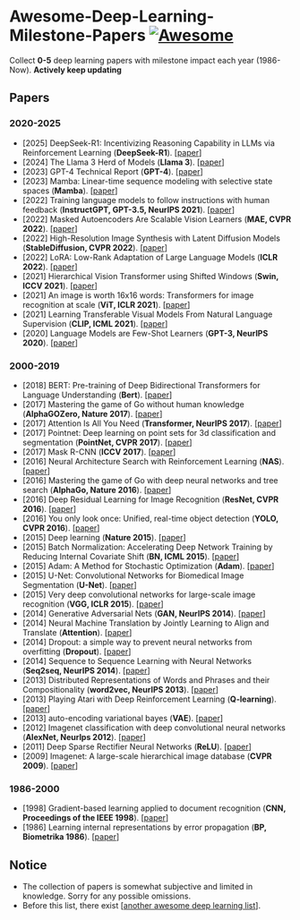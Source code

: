 # Awesome-Deep-Learning-Milestone-Papers [![Awesome](https://cdn.rawgit.com/sindresorhus/awesome/d7305f38d29fed78fa85652e3a63e154dd8e8829/media/badge.svg)](https://github.com/sindresorhus/awesome)

Collect **0-5** deep learning papers with milestone impact each year (1986-Now). **Actively keep updating**


## Papers
### 2020-2025
- [2025] DeepSeek-R1: Incentivizing Reasoning Capability in LLMs via Reinforcement Learning (**DeepSeek-R1**). [[paper](https://arxiv.org/pdf/2501.12948)]
- [2024] The Llama 3 Herd of Models (**Llama 3**). [[paper](https://arxiv.org/pdf/2407.21783)]  <!-- [2024] Gemini 1.5: Unlocking multimodal understanding across millions of tokens of context (**Gemini 1.5**). [[paper](https://arxiv.org/pdf/2403.05530)] -->
- [2023] GPT-4 Technical Report (**GPT-4**). [[paper](https://arxiv.org/pdf/2303.08774)]
- [2023] Mamba: Linear-time sequence modeling with selective state spaces (**Mamba**). [[paper](https://minjiazhang.github.io/courses/fall24-resource/Mamba.pdf)]
- [2022] Training language models to follow instructions with human feedback (**InstructGPT, GPT-3.5, NeurIPS 2021**). [[paper](https://proceedings.neurips.cc/paper_files/paper/2022/file/b1efde53be364a73914f58805a001731-Paper-Conference.pdf)]
- [2022] Masked Autoencoders Are Scalable Vision Learners (**MAE, CVPR 2022**).  [[paper](https://openaccess.thecvf.com/content/CVPR2022/papers/He_Masked_Autoencoders_Are_Scalable_Vision_Learners_CVPR_2022_paper.pdf)]
- [2022] High-Resolution Image Synthesis with Latent Diffusion Models (**StableDiffusion, CVPR 2022**). [[paper](https://openaccess.thecvf.com/content/CVPR2022/papers/Rombach_High-Resolution_Image_Synthesis_With_Latent_Diffusion_Models_CVPR_2022_paper.pdf)]
- [2022] LoRA: Low-Rank Adaptation of Large Language Models (**ICLR 2022**). [[paper](https://arxiv.org/pdf/2106.09685v1/1000)]
- [2021] Hierarchical Vision Transformer using Shifted Windows (**Swin, ICCV 2021**). [[paper](https://openaccess.thecvf.com/content/ICCV2021/papers/Liu_Swin_Transformer_Hierarchical_Vision_Transformer_Using_Shifted_Windows_ICCV_2021_paper.pdf)]
- [2021] An image is worth 16x16 words: Transformers for image recognition at scale (**ViT, ICLR 2021**). [[paper](https://arxiv.org/pdf/2010.11929)]
- [2021] Learning Transferable Visual Models From Natural Language Supervision (**CLIP, ICML 2021**). [[paper](https://proceedings.mlr.press/v139/radford21a/radford21a.pdf)]
- [2020] Language Models are Few-Shot Learners (**GPT-3, NeurIPS 2020**). [[paper](https://proceedings.neurips.cc/paper_files/paper/2020/file/1457c0d6bfcb4967418bfb8ac142f64a-Paper.pdf)]

### 2000-2019
- [2018] BERT: Pre-training of Deep Bidirectional Transformers for Language Understanding (**Bert**). [[paper](https://arxiv.org/pdf/1810.04805)]
- [2017] Mastering the game of Go without human knowledge (**AlphaGOZero, Nature 2017**). [[paper](https://www.nature.com/articles/nature24270.epdf?author_access_token=VJXbVjaSHxFoctQQ4p2k4tRgN0jAjWel9jnR3ZoTv0PVW4gB86EEpGqTRDtpIz-2rmo8-KG06gqVobU5NSCFeHILHcVFUeMsbvwS-lxjqQGg98faovwjxeTUgZAUMnRQ)]
- [2017] Attention Is All You Need (**Transformer, NeurIPS 2017**). [[paper](https://proceedings.neurips.cc/paper_files/paper/2017/file/3f5ee243547dee91fbd053c1c4a845aa-Paper.pdf)]
- [2017] Pointnet: Deep learning on point sets for 3d classification and segmentation (**PointNet, CVPR 2017**). [[paper](https://openaccess.thecvf.com/content_cvpr_2017/papers/Qi_PointNet_Deep_Learning_CVPR_2017_paper.pdf)]
- [2017] Mask R-CNN (**ICCV 2017**). [[paper](https://openaccess.thecvf.com/content_ICCV_2017/papers/He_Mask_R-CNN_ICCV_2017_paper.pdf)] 
- [2016] Neural Architecture Search with Reinforcement Learning (**NAS**). [[paper](https://arxiv.org/pdf/1611.01578)] 
- [2016] Mastering the game of Go with deep neural networks and tree search (**AlphaGo, Nature 2016**). [[paper](https://d1wqtxts1xzle7.cloudfront.net/82684593/2016_20go-libre.pdf?1648263964=&response-content-disposition=inline%3B+filename%3DMastering_the_game_of_Go_with_deep_neura.pdf&Expires=1740109551&Signature=WCGaYHwuy0~IXoJvuq5h6msbjWEBjz09nlyWff1veTS-0ZSEMuzsMAgNHa2gpg7Zn8f4FDMocDgXhkPqQqcjxFtTg-wZStEq-yUjBhcGXdBs1ugjf-YamzrIK669MOnhUnhMTqM6b700nyIVUu2vK5aQYoikt7YyTLX2dmDZfUNL~HQLaTsjxjy50KBVb5KUhUBMq5LOLueqeNcwwXA0H6JkwcFpqOjNAC8q7gwtiStO9sIysyrG-IFFAOrh3ozNOoP8NlhReoKBbA2-6Gb8mfeA156f7M9Fyb5ZiYG1bxRTb9S3M4MsD10V7qNjZQrsdcTzDRfxmvsYBt2K5jARyg__&Key-Pair-Id=APKAJLOHF5GGSLRBV4ZA)]
- [2016] Deep Residual Learning for Image Recognition (**ResNet, CVPR 2016**). [[paper](https://openaccess.thecvf.com/content_cvpr_2016/papers/He_Deep_Residual_Learning_CVPR_2016_paper.pdf)]
- [2016] You only look once: Unified, real-time object detection (**YOLO, CVPR 2016**). [[paper](https://www.cv-foundation.org/openaccess/content_cvpr_2016/papers/Redmon_You_Only_Look_CVPR_2016_paper.pdf)]
- [2015] Deep learning (**Nature 2015**). [[paper](https://hal.science/hal-04206682/document)]
- [2015] Batch Normalization: Accelerating Deep Network Training by Reducing Internal Covariate Shift (**BN, ICML 2015**). [[paper](https://proceedings.mlr.press/v37/ioffe15.pdf)]
- [2015] Adam: A Method for Stochastic Optimization (**Adam**). [[paper](https://arxiv.org/pdf/1412.6980)]
- [2015] U-Net: Convolutional Networks for Biomedical Image Segmentation (**U-Net**). [[paper](https://arxiv.org/pdf/1505.04597)] 
- [2015] Very deep convolutional networks for large-scale image recognition (**VGG, ICLR 2015**). [[paper](https://arxiv.org/pdf/1409.1556)]
- [2014] Generative Adversarial Nets (**GAN, NeurIPS 2014**). [[paper](https://proceedings.neurips.cc/paper_files/paper/2014/file/5ca3e9b122f61f8f06494c97b1afccf3-Paper.pdf)]
- [2014] Neural Machine Translation by Jointly Learning to Align and Translate (**Attention**). [[paper](https://arxiv.org/pdf/1409.0473)]
- [2014] Dropout: a simple way to prevent neural networks from overfitting (**Dropout**). [[paper](https://www.jmlr.org/papers/volume15/srivastava14a/srivastava14a.pdf)]
- [2014] Sequence to Sequence Learning with Neural Networks (**Seq2seq, NeurIPS 2014**). [[paper](https://proceedings.neurips.cc/paper/2014/file/a14ac55a4f27472c5d894ec1c3c743d2-Paper.pdf)]
- [2013] Distributed Representations of Words and Phrases and their Compositionality (**word2vec, NeurIPS 2013**). [[paper](https://proceedings.neurips.cc/paper/2013/file/9aa42b31882ec039965f3c4923ce901b-Paper.pdf)]
- [2013] Playing Atari with Deep Reinforcement Learning (**Q-learning**). [[paper](https://arxiv.org/pdf/1312.5602)]
- [2013] auto-encoding variational bayes (**VAE**). [[paper](http://web2.cs.columbia.edu/~blei/fogm/2018F/materials/KingmaWelling2013.pdf)]
- [2012] Imagenet classification with deep convolutional neural networks (**AlexNet, NeurIps 2012**). [[paper](https://proceedings.neurips.cc/paper/2012/file/c399862d3b9d6b76c8436e924a68c45b-Paper.pdf)]
- [2011] Deep Sparse Rectifier Neural Networks (**ReLU**). [[paper](https://proceedings.mlr.press/v15/glorot11a/glorot11a.pdf)]
- [2009] Imagenet: A large-scale hierarchical image database  (**CVPR 2009**). [[paper](https://hal.science/hal-03926082/document)]
### 1986-2000
- [1998] Gradient-based learning applied to document recognition (**CNN, Proceedings of the IEEE 1998**). [[paper](https://hal.science/hal-03926082/document)]
- [1986] Learning internal representations by error propagation (**BP, Biometrika 1986**). [[paper](https://www.cs.cmu.edu/~bhiksha/courses/deeplearning/Fall.2016/pdfs/Chap8_PDP86.pdf)]

## Notice
- The collection of papers is somewhat subjective and limited in knowledge. Sorry for any possible omissions.
- Before this list, there exist [[another awesome deep learning list](https://github.com/terryum/awesome-deep-learning-papers/tree/master)].
